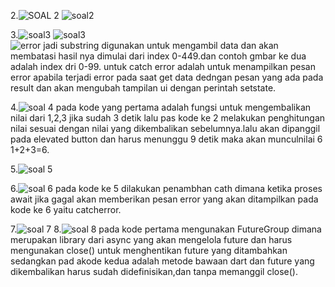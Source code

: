 2.![SOAL 2](image.png)
![soal2](image-1.png)

3.![soal3](image-2.png)
![soal3](image-3.png)\
![error](image-5.png)
jadi substring digunakan untuk mengambil data dan akan membatasi hasil nya dimulai dari index 0-449.dan contoh gmbar ke dua adalah index dri 0-99.
untuk catch error adalah untuk menampilkan pesan error apabila terjadi error pada saat get data dedngan pesan  yang ada pada result dan akan mengubah tampilan ui dengan  perintah setstate.

4.![soal 4](image-4.png)
pada kode yang pertama adalah fungsi untuk mengembalikan nilai dari 1,2,3 jika sudah 3 detik
lalu pas kode ke 2 melakukan penghitungan nilai sesuai dengan nilai yang dikembalikan sebelumnya.lalu akan dipanggil pada elevated button dan harus menunggu 9 detik maka akan munculnilai 6 1+2+3=6.

5.![soal 5](image-6.png)

6.![soal 6](image-7.png)
pada kode ke 5 dilakukan penambhan cath dimana ketika proses await jika gagal akan memberikan pesan error yang akan ditampilkan pada kode ke 6 yaitu catcherror.

7.![soal 7](image-8.png)
8.![soal 8](image-9.png)
pada kode pertama mengunakan FutureGroup dimana merupakan library dari async yang akan mengelola future dan harus mengunakan close() untuk menghentikan future yang ditambahkan
sedangkan pad akode kedua adalah metode bawaan dart dan future yang dikembalikan harus sudah didefinisikan,dan tanpa memanggil close().
